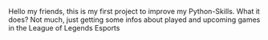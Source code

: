 Hello my friends, 
this is my first project to improve my Python-Skills. 
What it does? Not much, just getting some infos about played and upcoming games in the League of Legends Esports
